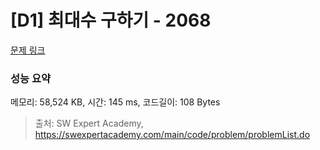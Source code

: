 # [D1] 최대수 구하기 - 2068 

[문제 링크](https://swexpertacademy.com/main/code/problem/problemDetail.do?contestProbId=AV5QQhbqA4QDFAUq) 

### 성능 요약

메모리: 58,524 KB, 시간: 145 ms, 코드길이: 108 Bytes



> 출처: SW Expert Academy, https://swexpertacademy.com/main/code/problem/problemList.do